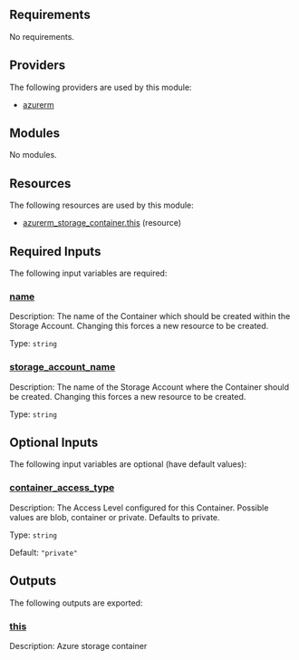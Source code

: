 <!-- BEGIN_TF_DOCS -->
## Requirements

No requirements.

## Providers

The following providers are used by this module:

- <a name="provider_azurerm"></a> [azurerm](#provider\_azurerm)

## Modules

No modules.

## Resources

The following resources are used by this module:

- [azurerm_storage_container.this](https://registry.terraform.io/providers/hashicorp/azurerm/latest/docs/resources/storage_container) (resource)

## Required Inputs

The following input variables are required:

### <a name="input_name"></a> [name](#input\_name)

Description: The name of the Container which should be created within the Storage Account. Changing this forces a new resource to be created.

Type: `string`

### <a name="input_storage_account_name"></a> [storage\_account\_name](#input\_storage\_account\_name)

Description: The name of the Storage Account where the Container should be created. Changing this forces a new resource to be created.

Type: `string`

## Optional Inputs

The following input variables are optional (have default values):

### <a name="input_container_access_type"></a> [container\_access\_type](#input\_container\_access\_type)

Description: The Access Level configured for this Container. Possible values are blob, container or private. Defaults to private.

Type: `string`

Default: `"private"`

## Outputs

The following outputs are exported:

### <a name="output_this"></a> [this](#output\_this)

Description: Azure storage container
<!-- END_TF_DOCS -->